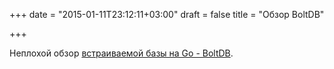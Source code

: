 +++
date = "2015-01-11T23:12:11+03:00"
draft = false
title = "Обзор BoltDB"

+++

<p>Неплохой обзор <a href="http://www.progville.com/go/bolt-embedded-db-golang/">встраиваемой базы на Go - BoltDB</a>.</p>

